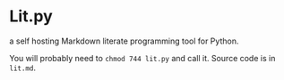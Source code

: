 # Lit.py

a self hosting Markdown literate programming tool for Python.

You will probably need to `chmod 744 lit.py` and call it. Source code is in `lit.md`.